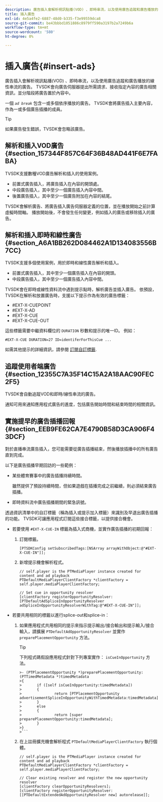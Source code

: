 ```yaml
---
description: 廣告插入會解析視訊點播(VOD) 、即時串流，以及使用廣告追蹤和廣告播放的線性串流的廣告。 TVSDK會向廣告伺服器提出所需請求、接收指定內容的廣告相關資訊，並分階段將廣告置於內容中。
title: 插入廣告
exl-id: 4e5a4fe2-6887-48d0-b335-f3e99559dca8
source-git-commit: be43bbbd1051886c8979ff590a3197b2a7249b6a
workflow-type: tm+mt
source-wordcount: '580'
ht-degree: 0%

---
```


# 插入廣告{#insert-ads}

廣告插入會解析視訊點播(VOD) 、即時串流，以及使用廣告追蹤和廣告播放的線性串流的廣告。 TVSDK會向廣告伺服器提出所需請求、接收指定內容的廣告相關資訊，並分階段將廣告置於內容中。

一個 *`ad break`* 包含一或多個依序播放的廣告。 TVSDK會將廣告插入主要內容，作為一或多個廣告插播的成員。

>[!TIP]
>
>如果廣告發生錯誤，TVSDK會忽略該廣告。

## 解析和插入VOD廣告 {#section_157344F857C64F36B48AD441F6E7FABA}

TVSDK支援數種VOD廣告解析和插入的使用案例。

* 前置式廣告插入，將廣告插入在內容的開頭處。
* 中段廣告插入，其中至少一個廣告插入內容中間。
* 後置廣告插入，其中至少一個廣告附加在內容的結尾。

TVSDK會解析廣告、將廣告插入廣告伺服器定義的位置，並在播放開始之前計算虛擬時間軸。 播放開始後，不會發生任何變更，例如插入的廣告或移除插入的廣告。

## 解析和插入即時和線性廣告 {#section_A6A1BB262D084462A1D134083556B7CC}

TVSDK支援多個使用案例，用於即時和線性廣告解析和插入。

* 前置式廣告插入，其中至少一個廣告插入在內容的開頭。
* 中段廣告插入，其中至少一個廣告插入內容中間。

TVSDK會在即時或線性資料流中遇到提示點時，解析廣告並插入廣告。 依預設，TVSDK在解析和放置廣告時，支援以下提示作為有效的廣告標籤：

* #EXT-X-CUEPOINT
* #EXT-X-AD
* #EXT-X-CUE
* #EXT-X-CUE-OUT

這些標籤需要中繼資料欄位的 `DURATION` 秒數和提示的唯一ID。 例如：

```
#EXT-X-CUE DURATION=27 ID=identiferForThisCue ... 
```

如需其他提示的詳細資訊，請參閱 [訂閱自訂標籤](../ad-insertion/c-psdk-ios-1.4-custom-tags-configure/t-psdk-ios-1.4-custom-tags-subscribe.md).

## 追蹤使用者端廣告 {#section_12355C7A35F14C15A2A18AAC90FEC2F5}

TVSDK會自動追蹤VOD和即時/線性串流的廣告。

通知可用來通知應用程式廣告的進度，包括廣告開始時間和結束時間的相關資訊。

## 實施提早的廣告插播回報 {#section_EEB9FE62CA7E4790B58D3CA906F43DCF}

對於直播串流廣告插入，您可能需要從廣告插播結束，然後播放插播中的所有廣告直到完成。

以下是廣告插播早期回訪的一些範例：

* 某些體育賽事中的廣告插播持續時間。

   雖然提供了預設持續時間，但如果遊戲在插播完成之前繼續，則必須結束廣告插播。
* 即時資料流中廣告插播期間的緊急訊號。

透過資訊清單中的自訂標籤（稱為插入或提示加入標籤）來識別及早退出廣告插播的功能。 TVSDK可讓應用程式訂閱這些接合標籤，以提供接合機會。

* 若要使用 `#EXT-X-CUE-IN` 標籤為插入式商機，並實作廣告插播的初期回報：

   1. 訂閱標籤。

      ```
      [PTSDKConfig setSubscribedTags:[NSArray arrayWithObject:@"#EXT-X-CUE-IN"]];
      ```

   1. 新增提示機會解析程式。

      ```
      // self.player is the PTMediaPlayer instance created for content and ad playback 
      PTDefaultMediaPlayerClientFactory *clientFactory = self.player.mediaPlayerClientFactory; 
      
      // Set cue in opportunity resolver 
      [clientFactory registerOpportunityResolver:[PTDefaultAdSpliceInOpportunityResolver adSpliceInOpportunityResolverWithTag:@"#EXT-X-CUE-IN"]];
      ```

* 若要共用相同的標籤以進行splice-out和splice-in：

   1. 如果應用程式共用相同的提示來指示提示輸出/接合輸出和提示輸入/接合輸入，請擴展 `PTDefaultAdOpportunityResolver` 並實作 `preparePlacementOpportunity` 方法。

      >[!TIP]
      >
      >下列程式碼假設應用程式針對下列專案實作： `isCueInOpportunity` 方法。
      >
      >
      ```
      >- (PTPlacementOpportunity *)preparePlacementOpportunity:(PTTimedMetadata *)timedMetadata 
      >{ 
      >       if ([self isCueInOpportunity:timedMetadata]) 
      >       { 
      >               return [PTPlacementOpportunity advertisementSpliceInOpportunityWithTimedMetadata:timedMetadata]; 
      >       } 
      >       else 
      >       { 
      >               return [super preparePlacementOpportunity:timedMetadata]; 
      >       } 
      >}
      >```

   1. 在上註冊擴充機會解析程式 `PTDefaultMediaPlayerClientFactory` 執行個體。

      ```
      // self.player is the PTMediaPlayer instance created for content and ad playback 
      PTDefaultMediaPlayerClientFactory *clientFactory = self.player.mediaPlayerClientFactory; 
      
      // Clear existing resolver and register the new opportunity resolver 
      [clientFactory clearOpportunityResolvers]; 
      [clientFactory registerOpportunityResolver:[[PTDefaultExtendedAdOpportunityResolver new] autorelease]];
      ```
